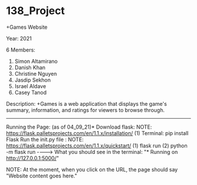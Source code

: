 # 138_Project
+Games Website

Year: 2021

6 Members:
  1. Simon Altamirano
  2. Danish Khan
  3. Christine Nguyen
  4. Jasdip Sekhon
  5. Israel Aldave
  6. Casey Tanod
  
 Description:
 +Games is a web application that displays the game's summary, information, and ratings for viewers to browse through. 
 
 ----------------------------------------------------------------------------------------------------------------------------
 Running the Page: (as of 04_09_21)*
 Download flask:
  NOTE: https://flask.palletsprojects.com/en/1.1.x/installation/
  (1) Terminal: pip install Flask
 Run the init.py file : 
  NOTE: https://flask.palletsprojects.com/en/1.1.x/quickstart/
  (1) flask run
  (2) python -m flask run
  ----> What you should see in the terminal:  "* Running on http://127.0.0.1:5000/"
  
  NOTE: At the moment, when you click on the URL, the page should say "Website content goes here."

